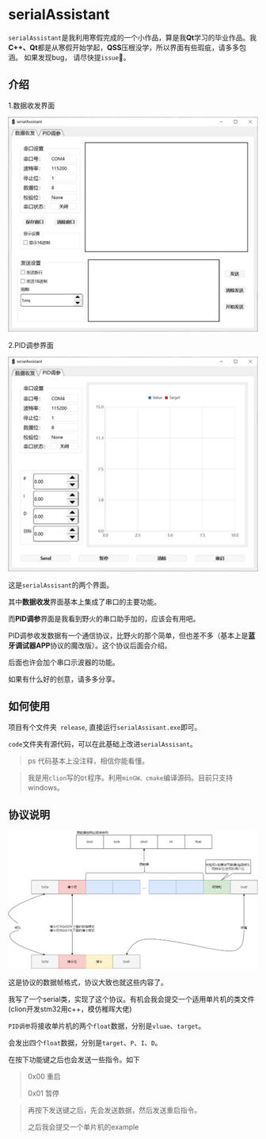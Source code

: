 # serialAssistant

`serialAssistant`是我利用寒假完成的一个小作品，算是我**Qt**学习的毕业作品。我**C++、Qt**都是从寒假开始学起，**QSS**压根没学，所以界面有些瑕疵，请多多包涵。 如果发现bug， 请尽快提`issue`:love_letter:。

## 介绍

1.数据收发界面

![](docs/widget_1.png)

2.PID调参界面

![](docs/widget_2.png)

这是`serialAssisant`的两个界面。

其中**数据收发**界面基本上集成了串口的主要功能。

而**PID调参**界面是我看到野火的串口助手加的，应该会有用吧。

PID调参收发数据有一个通信协议，比野火的那个简单，但也差不多（基本上是**蓝牙调试器APP**协议的魔改版）。这个协议后面会介绍。

后面也许会加个串口示波器的功能。

如果有什么好的创意，请多多分享。

## 如何使用

项目有个文件夹`` release``, 直接运行``serialAssisant.exe``即可。

`code`文件夹有源代码，可以在此基础上改进`serialAssisant`。

> ps 代码基本上没注释，相信你能看懂。

> 我是用`clion`写的`Qt`程序。利用`minGW、cmake`编译源码。目前只支持windows。

## 协议说明

![](docs/协议图示.png)



这是协议的数据帧格式，协议大致也就这些内容了。

我写了一个serial类，实现了这个协议。有机会我会提交一个适用单片机的类文件(clion开发stm32用c++，模仿稚晖大佬)

`PID调参`将接收单片机的两个`float`数据，分别是`vluae`、`target`。

会发出四个`float`数据，分别是`target`、`P`、`I`、`D`。

在按下功能键之后也会发送一些指令。如下

> 0x00 重启
>
> 0x01 暂停

> 再按下发送键之后，先会发送数据，然后发送重启指令。
>
> 之后我会提交一个单片机的example
